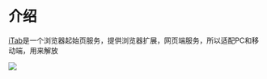 # 介绍

[iTab](https://www.itab.link/)是一个浏览器起始页服务，提供浏览器扩展，网页端服务，所以适配PC和移动端，用来解放

![](https://cdn.bangwu.top/img/chrome_1710603394.webp)